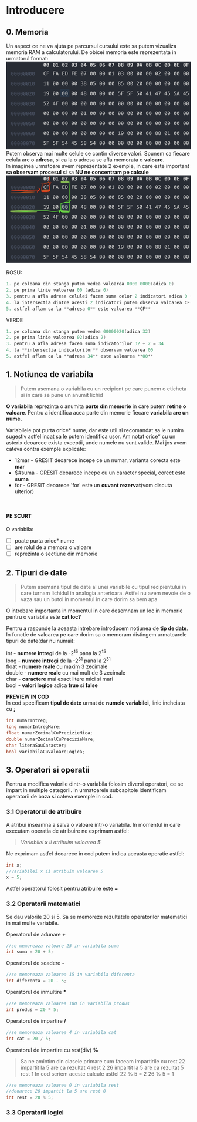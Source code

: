 


# Introducere

## 0. Memoria

Un aspect ce ne va ajuta pe parcursul cursului este sa putem vizualiza memoria RAM a calculatorului. De obicei memoria este reprezentata in urmatorul format:
<br/>
![enter image description here](https://raw.githubusercontent.com/cezarmocanu/Meditatii/main/Images/memoryScreenshot.png)<br/>
Putem observa mai multe celule ce contin diverse valori. Spunem ca fiecare celula are o **adresa**, si ca la o adresa se afla memorata o **valoare**.
<br/>
In imaginea urmatoare avem reprezentate 2 exemple, in care este important **sa observam procesul** si sa **NU ne concentram pe calcule**<br/>
![enter image description here](https://github.com/cezarmocanu/Meditatii/blob/main/Images/memoryScreenshotAddress.png?raw=true)<br/>

ROSU:<br/>
```c++
1. pe coloana din stanga putem vedea valoarea 0000 0000(adica 0) 
2. pe prima linie valoarea 00 (adica 0)
3. pentru a afla adresa celulei facem suma celor 2 indicatori adica 0 + 0 = 0
4. la intersectia dintre acesti 2 indicatori putem observa valoarea CF(vom vedea ulterior ce inseamna aceasta)
5. astfel aflam ca la **adresa 0** este valoarea **CF**
```
VERDE<br/>
```c++
1. pe coloana din stanga putem vedea 00000020(adica 32) 
2. pe prima linie valoarea 02(adica 2)
3. pentru a afla adresa facem suma indicatorilor 32 + 2 = 34
4. la **intersectia indicatorilor** observam valoarea 00 
5. astfel aflam ca la **adresa 34** este valoarea **00**
```

## 1. Notiunea de variabila
> Putem asemana o variabila cu un recipient pe care punem o eticheta si
> in care se pune un anumit lichid
> 
**O variabila** reprezinta o anumita **parte din memorie** in care putem **retine o valoare**. Pentru a identifica acea parte din memorie fiecare **variabila are un nume.**

Variabilele pot purta orice* nume, dar este util si recomandat sa le numim sugestiv astfel incat sa le putem identifica usor. Am notat orice* cu un asterix deoarece exista exceptii, unde numele nu sunt valide. Mai jos avem cateva contra exemple explicate:<br/>

 - 12mar - GRESIT deoarece incepe ce un numar, varianta corecta este **mar**
 - $#suma - GRESIT deoarece incepe cu un caracter special, corect este **suma**
 - for - GRESIT deoarece 'for' este un **cuvant rezervat**(vom discuta ulterior)
<br/>

#### PE SCURT
O variabila:
 - [ ] poate purta orice* nume
 - [ ] are rolul de a memora o valoare
 - [ ] reprezinta o sectiune din memorie

## 2. Tipuri de date

> Putem asemana tipul de date al unei variabile cu tipul recipientului
> in care turnam lichidul in analogia anterioara. 
> Astfel nu avem nevoie de o vaza sau un butoi in momentul in care dorim sa bem apa

O intrebare importanta in momentul in care desemnam un loc in memorie pentru o variabila este **cat loc?**

Pentru a raspunde la aceasta intrebare introducem notiunea de **tip de date**.
In functie de valoarea pe care dorim sa o memoram distingem urmatoarele tipuri de date(dar nu numai):

int - **numere intregi** de la -2<sup>15</sup> pana la 2<sup>15</sup><br/>
long - **numere intregi** de la -2<sup>31</sup> pana la 2<sup>31</sup><br/>
float - **numere reale** cu maxim 3 zecimale<br/>
double - **numere reale** cu mai mult de 3 zecimale<br/>
char - **caractere** mai exact litere mici si mari<br/>
bool - **valori logice** adica **true** si **false**<br/>

**PREVIEW IN COD**<br/>
In cod specificam **tipul de date** urmat de **numele variabilei**, linie incheiata cu **;**
```c
int numarIntreg;
long numarIntregMare;
float numarZecimalCuPrecizieMica;
double numarZecimalCuPrecizieMare;
char literaSauCaracter;
bool variabilaCuValoareLogica;
```
## 3. Operatori si operatii

Pentru a modifica valorile dintr-o variabila folosim diversi operatori, ce se impart in multiple categorii. In urmatoarele subcapitole identificam operatorii de baza si cateva exemple in cod.

### 3.1 Operatorul de atribuire
A atribui inseamna a salva o valoare intr-o variabila. In momentul in care executam operatia de atribuire ne exprimam astfel:

> *Variabilei **x** ii atribuim valoarea **5***

Ne exprimam astfel deoarece in cod putem indica aceasta operatie astfel:
```c
int x;
//variabilei x ii atribuim valoarea 5
x = 5;
```
Astfel operatorul folosit pentru atribuire este **=**

### 3.2 Operatorii matematici
Se dau valorile 20 si 5. Sa se memoreze rezultatele operatorilor matematici in mai multe variabile.

Operatorul de adunare **\+**
```c
//se memoreaza valoare 25 in variabila suma
int suma = 20 + 5;
```

Operatorul de scadere **\-**
```c
//se memoreaza valoarea 15 in variabila diferenta
int diferenta = 20 - 5;
```

Operatorul de inmultire **\***
```c
//se memoreaza valoarea 100 in variabila produs
int produs = 20 * 5;
```
Operatorul de impartire **\/**
```c
//se memoreaza valoarea 4 in variabila cat 
int cat = 20 / 5;
```
Operatorul de impartire cu rest(div) **\%**
>Sa ne amintim din clasele primare cum faceam impartirile cu rest
>22 impartit la 5 are ca rezultat 4 rest 2 
>26 impartit la 5 are ca rezultat 5 rest 1
>In cod scriem aceste calcule astfel
>22 % 5 = 2
>26 % 5 = 1
```c
//se memoreaza valoarea 0 in variabila rest 
//deoarece 20 impartit la 5 are rest 0
int rest = 20 % 5;
```

### 3.3 Operatorii logici
